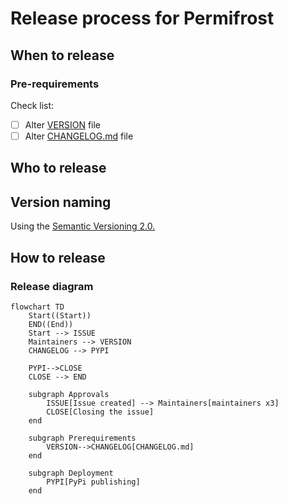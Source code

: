 # Release process for Permifrost 


## When to release

### Pre-requirements

Check list:
* [ ] Alter [VERSION](https://gitlab.com/gitlab-data/permifrost/-/blob/master/VERSION) file
* [ ] Alter [CHANGELOG.md](https://gitlab.com/gitlab-data/permifrost/-/blob/master/CHANGELOG.md) file

## Who to release

## Version naming

Using the [Semantic Versioning 2.0.](https://semver.org/)


## How to release


### Release diagram

``` mermaid
flowchart TD
    Start((Start))
    END((End))
    Start --> ISSUE
    Maintainers --> VERSION
    CHANGELOG --> PYPI

    PYPI-->CLOSE
    CLOSE --> END
    
    subgraph Approvals
        ISSUE[Issue created] --> Maintainers[maintainers x3] 
        CLOSE[Closing the issue]
    end
    
    subgraph Prerequirements
        VERSION-->CHANGELOG[CHANGELOG.md] 
    end
    
    subgraph Deployment
        PYPI[PyPi publishing] 
    end
```